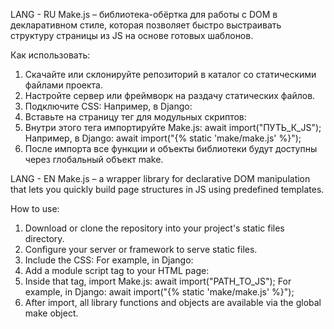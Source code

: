 LANG - RU
Make.js – библиотека-обёртка для работы с DOM в декларативном стиле, которая позволяет быстро выстраивать структуру страницы из JS на основе готовых шаблонов.

Как использовать:
1. Скачайте или склонируйте репозиторий в каталог со статическими файлами проекта.
2. Настройте сервер или фреймворк на раздачу статических файлов.
3. Подключите CSS:
   <link rel="stylesheet" href="ПУТЬ_К_CSS">
   Например, в Django:
   <link rel="stylesheet" href="{% static 'make/make.css' %}">
4. Вставьте на страницу тег для модульных скриптов:
   <script type="module"> … </script>
5. Внутри этого тега импортируйте Make.js:
   await import("ПУТЬ_К_JS");
   Например, в Django:
   await import("{% static 'make/make.js' %}");
6. После импорта все функции и объекты библиотеки будут доступны через глобальный объект make.



LANG - EN
Make.js – a wrapper library for declarative DOM manipulation that lets you quickly build page structures in JS using predefined templates.

How to use:
1. Download or clone the repository into your project's static files directory.
2. Configure your server or framework to serve static files.
3. Include the CSS:
   <link rel="stylesheet" href="PATH_TO_CSS">
   For example, in Django:
   <link rel="stylesheet" href="{% static 'make/make.css' %}">
4. Add a module script tag to your HTML page:
   <script type="module"> … </script>
5. Inside that tag, import Make.js:
   await import("PATH_TO_JS");
   For example, in Django:
   await import("{% static 'make/make.js' %}");
6. After import, all library functions and objects are available via the global make object.

